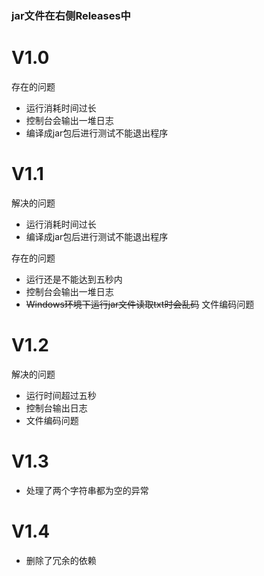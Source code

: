 ### jar文件在右侧Releases中

# V1.0
存在的问题
+ 运行消耗时间过长
+ 控制台会输出一堆日志
+ 编译成jar包后进行测试不能退出程序

# V1.1
解决的问题
+ 运行消耗时间过长
+ 编译成jar包后进行测试不能退出程序

存在的问题
+ 运行还是不能达到五秒内
+ 控制台会输出一堆日志
+ ~~Windows环境下运行jar文件读取txt时会乱码~~ 文件编码问题

# V1.2
解决的问题
+ 运行时间超过五秒
+ 控制台输出日志
+ 文件编码问题

# V1.3
+ 处理了两个字符串都为空的异常

# V1.4
+ 删除了冗余的依赖
